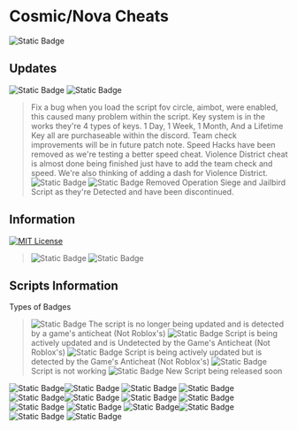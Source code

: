 
# Cosmic/Nova Cheats

![Static Badge](https://img.shields.io/badge/%F0%9F%8C%A0Cosmic-purple)


## Updates
![Static Badge](https://img.shields.io/badge/Version%201.2-green)
![Static Badge](https://img.shields.io/badge/Change%20Logs-pink)
> Fix a bug when you load the script fov circle, aimbot, were enabled, this caused many problem within the script.
 >Key system is in the works they're 4 types of keys. 1 Day, 1 Week, 1 Month, And a Lifetime Key all are purchaseable within the discord. 
 Team check improvements will be in future patch note. Speed Hacks have been removed as we're testing a better speed cheat. Violence District cheat is almost done being finished just have to add the team check and speed.
 We're also thinking of adding a dash for Violence District.
 ![Static Badge](https://img.shields.io/badge/Version%201.1-green)
![Static Badge](https://img.shields.io/badge/Change%20Logs-pink)
Removed Operation Siege and Jailbird Script as they're Detected and have been discontinued.




## Information

[![MIT License](https://img.shields.io/badge/License-MIT-green.svg)](https://choosealicense.com/licenses/mit/)
>![Static Badge](https://img.shields.io/badge/Owner%20%26%20Developer-purple)
![Static Badge](https://img.shields.io/badge/zxbnz%2Fz2bn-purple)


## Scripts Information
Types of Badges 
> ![Static Badge](https://img.shields.io/badge/Discontinued%20%26%20Detected-black)
> The script is no longer being updated and is detected by a game's anticheat (Not Roblox's)
>![Static Badge](https://img.shields.io/badge/Working%2FUndetected-lime)
>Script is being actively updated and is Undetected by the Game's Anticheat (Not Roblox's)
>![Static Badge](https://img.shields.io/badge/Working%2FDetected-orange)
> Script is being actively updated but is detected by the Game's Anticheat (Not Roblox's)
>![Static Badge](https://img.shields.io/badge/Not%20Working-darkred)
>Script is not working 
>![Static Badge](https://img.shields.io/badge/Coming%20Soon-darkblue)
>New Script being released soon

![Static Badge](https://img.shields.io/badge/Operation%20Siege-lightgray)![Static Badge](https://img.shields.io/badge/Discontinued%20%26%20Detected-black)
![Static Badge](https://img.shields.io/badge/Jailbird-lightgray)
![Static Badge](https://img.shields.io/badge/Discontinued%20%26%20Detected-black)
![Static Badge](https://img.shields.io/badge/CounterBlox-lightgray)![Static Badge](https://img.shields.io/badge/Working%2FUndetected-lime)
![Static Badge](https://img.shields.io/badge/ValoBlox-lightgray)
![Static Badge](https://img.shields.io/badge/Working%2FUndetected-lime)
![Static Badge](https://img.shields.io/badge/Violence%20District-lightgray)
![Static Badge](https://img.shields.io/badge/Coming%20Soon-darkblue)
![Static Badge](https://img.shields.io/badge/Cosmic%20Universal%20Aimbot-lightgray)![Static Badge](https://img.shields.io/badge/Coming%20Soon-darkblue)
![Static Badge](https://img.shields.io/badge/Cosmic%20Universal%20ESP-lightgray)
![Static Badge](https://img.shields.io/badge/Coming%20Soon-darkblue)




